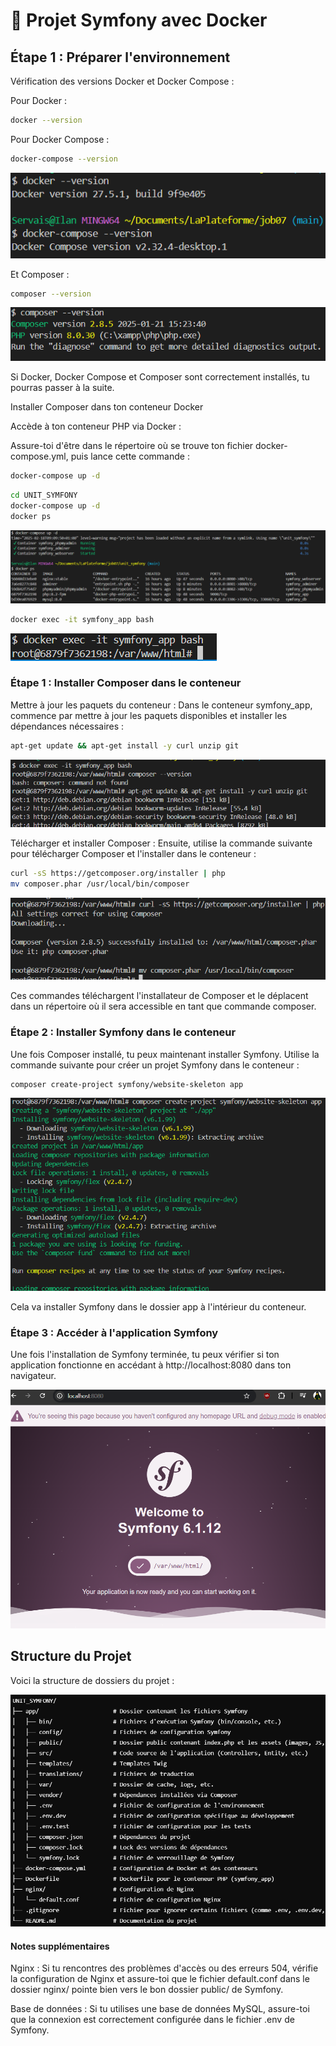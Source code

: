 # 🎼 Projet Symfony avec Docker

## Étape 1 : Préparer l'environnement

Vérification des versions Docker et Docker Compose :

Pour Docker :

```bash
docker --version
```
Pour Docker Compose :

```bash
docker-compose --version
```
![--version](/Job07/UNIT_SYMFONY/image/--version.png)

Et Composer :
```bash
composer --version
```
![--version](/Job07/UNIT_SYMFONY/image/composer.png)

Si Docker, Docker Compose et Composer sont correctement installés, tu pourras passer à la suite.

Installer Composer dans ton conteneur Docker

Accède à ton conteneur PHP via Docker :

Assure-toi d'être dans le répertoire où se trouve ton fichier docker-compose.yml, puis lance cette commande :

```bash
docker-compose up -d
```

```bash
cd UNIT_SYMFONY
docker-compose up -d
docker ps
```
![docker-compose up -d](/Job07/UNIT_SYMFONY/image/docker-compose.png)

```bash
docker exec -it symfony_app bash
```

![docker exec](/Job07/UNIT_SYMFONY/image/image3.png)

### Étape 1 : Installer Composer dans le conteneur

Mettre à jour les paquets du conteneur : Dans le conteneur symfony_app, commence par mettre à jour les paquets disponibles et installer les dépendances nécessaires :

```bash
apt-get update && apt-get install -y curl unzip git
```
![apt-get update && apt-get install](/Job07/UNIT_SYMFONY/image/image4.png)

Télécharger et installer Composer : Ensuite, utilise la commande suivante pour télécharger Composer et l'installer dans le conteneur :

```bash
curl -sS https://getcomposer.org/installer | php
mv composer.phar /usr/local/bin/composer
```
![curl -sS](/Job07/UNIT_SYMFONY/image/image5.png)

Ces commandes téléchargent l'installateur de Composer et le déplacent dans un répertoire où il sera accessible en tant que commande composer.

### Étape 2 : Installer Symfony dans le conteneur

Une fois Composer installé, tu peux maintenant installer Symfony. Utilise la commande suivante pour créer un projet Symfony dans le conteneur :

```bash
composer create-project symfony/website-skeleton app
```
![composer create-project](/Job07/UNIT_SYMFONY/image/image6.png)

Cela va installer Symfony dans le dossier app à l'intérieur du conteneur.

### Étape 3 : Accéder à l'application Symfony

Une fois l'installation de Symfony terminée, tu peux vérifier si ton application fonctionne en accédant à http://localhost:8080 dans ton navigateur.

![homepage Symfony](/Job07/UNIT_SYMFONY/image/image7.png)

## Structure du Projet

Voici la structure de dossiers du projet :

![structure de dossiers Symfony](/Job07/UNIT_SYMFONY/image/image8.png)


#### Notes supplémentaires

Nginx : Si tu rencontres des problèmes d'accès ou des erreurs 504, vérifie la configuration de Nginx et assure-toi que le fichier default.conf dans le dossier nginx/ pointe bien vers le bon dossier public/ de Symfony.

Base de données : Si tu utilises une base de données MySQL, assure-toi que la connexion est correctement configurée dans le fichier .env de Symfony.
